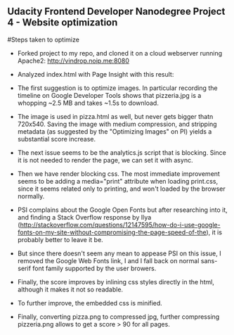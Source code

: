 ## Udacity Frontend Developer Nanodegree Project 4 - Website optimization

#Steps taken to optimize

- Forked project to my repo, and cloned it on a cloud webserver running Apache2: http://vindrop.noip.me:8080

- Analyzed index.html with Page Insight with this result:

- The first suggestion is to optimize images. In particular recording the timeline on Google Developer Tools shows that pizzeria.jpg is a whopping ~2.5 MB and takes ~1.5s to download.

- The image is used in pizza.html as well, but never gets bigger thatn 720x540. Saving the image with medium compression, and stripping metadata (as suggested by the "Optimizing Images" on PI) yields a substantial score increase.

- The next issue seems to be the analytics.js script that is blocking. Since it is not needed to render the page, we can set it with async.

- Then we have render blocking css. The most immediate improvement seems to be adding a media="print" attribute when loading print.css, since it seems related only to printing, and won't loaded by the browser normally.

- PSI complains about the Google Open Fonts but after researching into it, and finding a Stack Overflow response by Ilya (http://stackoverflow.com/questions/12147595/how-do-i-use-google-fonts-on-my-site-without-compromising-the-page-speed-of-the), it is probably better to leave it be.

- But since there doesn't seem any mean to appease PSI on this issue, I removed the Google Web Fonts link, I and I fall back on normal sans-serif font family supported by the user browers.

- Finally, the score improves by inlining css styles directly in the html, although it makes it not so readable.

- To further improve, the embedded css is minified.

- Finally, converting pizza.png to compressed jpg, further compressing pizzeria.png allows to get a score > 90 for all pages.
